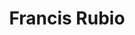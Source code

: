 ---
title: "Francis Rubio"
url: "https://francisrubio.antaresph.dev"
tags: ['web developer', 'web designer', 'educator']
updatesFeed: "https://francisrubio.antaresph.dev/feed.xml"
nsfw: false
rss: true
---